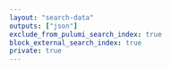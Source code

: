 ```yaml
---
layout: "search-data"
outputs: ["json"]
exclude_from_pulumi_search_index: true
block_external_search_index: true
private: true
---
```

